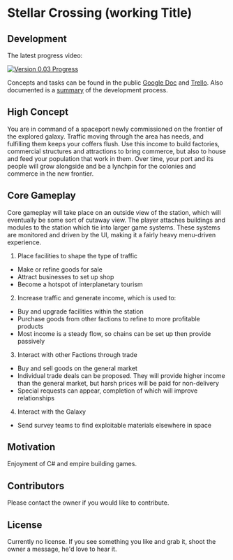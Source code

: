 # Stellar Crossing (working Title)
## Development

The latest progress video:

[![Version 0.03 Progress](https://img.youtube.com/vi/5GWCHpQAr88/0.jpg)](https://www.youtube.com/watch?v=5GWCHpQAr88)

Concepts and tasks can be found in the public [Google Doc](https://docs.google.com/document/d/1bT2nHyHK3gr07vE92bUfm1ZlPeioPMD3LhMdtIkSH8o/edit?usp=sharing) and [Trello](https://trello.com/b/UQ94zc9O/spaceport). Also documented is a [summary](https://docs.google.com/document/d/1S708WuA_8S-gEVn_FZLBpdu-lbpbQhcxNvui4b3C3VM/edit?usp=sharing) of the development process.

## High Concept

You are in command of a spaceport newly commissioned on the frontier of the explored galaxy. Traffic moving through the area has needs, and fulfilling them keeps your coffers flush. Use this income to build factories, commercial structures and attractions to bring commerce, but also to house and feed your population that work in them. Over time, your port and its people will grow alongside and be a lynchpin for the colonies and commerce in the new frontier.

## Core Gameplay

Core gameplay will take place on an outside view of the station, which will eventually be some sort of cutaway view. The player attaches buildings and modules to the station which tie into larger game systems. These systems are monitored and driven by the UI, making it a fairly heavy menu-driven experience.

1. Place facilities to shape the type of traffic
  * Make or refine goods for sale
  * Attract businesses to set up shop
  * Become a hotspot of interplanetary tourism
2. Increase traffic and generate income, which is used to:  
  * Buy and upgrade facilities within the station
  * Purchase goods from other factions to refine to more profitable products
  * Most income is a steady flow, so chains can be set up then provide passively
3. Interact with other Factions through trade
  * Buy and sell goods on the general market
  * Individual trade deals can be proposed. They will provide higher income than the general market, but harsh prices will be paid for non-delivery
  * Special requests can appear, completion of which will improve relationships
4. Interact with the Galaxy
  * Send survey teams to find exploitable materials elsewhere in space


## Motivation

Enjoyment of C# and empire building games.

## Contributors

Please contact the owner if you would like to contribute.

## License

Currently no license. If you see something you like and grab it, shoot the owner a message, he'd love to hear it.

